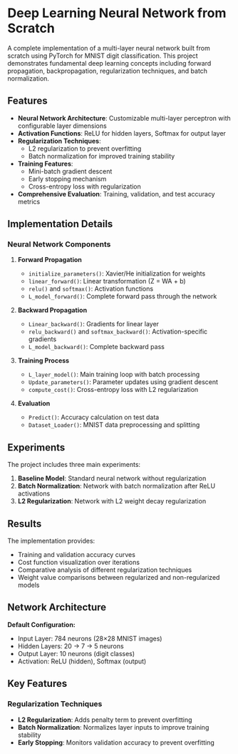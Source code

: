 # Deep Learning Neural Network from Scratch

A complete implementation of a multi-layer neural network built from scratch using PyTorch for MNIST digit classification. This project demonstrates fundamental deep learning concepts including forward propagation, backpropagation, regularization techniques, and batch normalization.

## Features

- **Neural Network Architecture**: Customizable multi-layer perceptron with configurable layer dimensions
- **Activation Functions**: ReLU for hidden layers, Softmax for output layer
- **Regularization Techniques**: 
  - L2 regularization to prevent overfitting
  - Batch normalization for improved training stability
- **Training Features**:
  - Mini-batch gradient descent
  - Early stopping mechanism
  - Cross-entropy loss with regularization
- **Comprehensive Evaluation**: Training, validation, and test accuracy metrics


## Implementation Details

### Neural Network Components

1. **Forward Propagation**
   - `initialize_parameters()`: Xavier/He initialization for weights
   - `linear_forward()`: Linear transformation (Z = WA + b)
   - `relu()` and `softmax()`: Activation functions
   - `L_model_forward()`: Complete forward pass through the network

2. **Backward Propagation**
   - `Linear_backward()`: Gradients for linear layer
   - `relu_backward()` and `softmax_backward()`: Activation-specific gradients
   - `L_model_backward()`: Complete backward pass

3. **Training Process**
   - `L_layer_model()`: Main training loop with batch processing
   - `Update_parameters()`: Parameter updates using gradient descent
   - `compute_cost()`: Cross-entropy loss with L2 regularization

4. **Evaluation**
   - `Predict()`: Accuracy calculation on test data
   - `Dataset_Loader()`: MNIST data preprocessing and splitting



## Experiments

The project includes three main experiments:

1. **Baseline Model**: Standard neural network without regularization
2. **Batch Normalization**: Network with batch normalization after ReLU activations
3. **L2 Regularization**: Network with L2 weight decay regularization

## Results

The implementation provides:
- Training and validation accuracy curves
- Cost function visualization over iterations
- Comparative analysis of different regularization techniques
- Weight value comparisons between regularized and non-regularized models

## Network Architecture

**Default Configuration:**
- Input Layer: 784 neurons (28×28 MNIST images)
- Hidden Layers: 20 → 7 → 5 neurons
- Output Layer: 10 neurons (digit classes)
- Activation: ReLU (hidden), Softmax (output)

## Key Features

### Regularization Techniques
- **L2 Regularization**: Adds penalty term to prevent overfitting
- **Batch Normalization**: Normalizes layer inputs to improve training stability
- **Early Stopping**: Monitors validation accuracy to prevent overfitting

